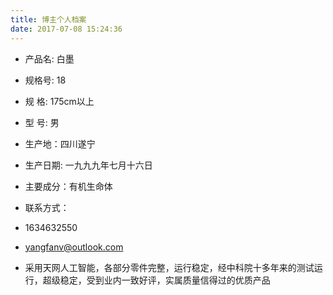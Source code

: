 ```yaml
---
title: 博主个人档案
date: 2017-07-08 15:24:36
---
```




- 产品名: 白墨
- 规格号: 18
- 规  格: 175cm以上
- 型  号: 男
- 生产地：四川遂宁
- 生产日期: 一九九九年七月十六日
- 主要成分：有机生命体
- 联系方式：
- <i class="fa fa-qq" aria-hidden="true"></i> 1634632550
- <i class="fa fa-envelope" aria-hidden="true"></i> yangfanv@outlook.com
          

- 采用天网人工智能，各部分零件完整，运行稳定，经中科院十多年来的测试运行，超级稳定，受到业内一致好评，实属质量信得过的优质产品